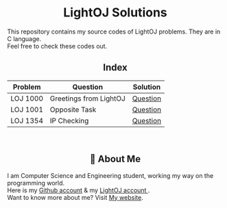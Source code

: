 <div align="center">

# LightOJ Solutions
</div>

This repository contains my source codes of LightOJ problems. They are in C language.  
Feel free to check these codes out.

<div align="center">

## Index

| Problem       | Question                           | Solution                                       |
| --------------| -----------------------------------|-----------------------------------------------|
| LOJ 1000 | Greetings from LightOJ | [Question](https://lightoj.com/problem/greetings-from-lightoj) | [Solution](https://github.com/ShazidMashrafi/LightOJ-Solutions/blob/master/Greetings%20from%20LightOJ/LOJ%201000.c)
| LOJ 1001 | Opposite Task | [Question](https://lightoj.com/problem/opposite-task) | [Solution](https://github.com/ShazidMashrafi/LightOJ-Solutions/blob/master/Opposite%20Task/LOJ%201001.c)
| LOJ 1354 | IP Checking | [Question](https://lightoj.com/problem/ip-checking) | [Solution](https://github.com/ShazidMashrafi/LightOJ-Solutions/blob/master/IP%20Checking/LOJ%201354.cpp) 

<br> 

## 🚀 About Me
</div>

I am Computer Science and Engineering student, working my way on the programming world.  
Here is my [Github account](https://github.com/ShazidMashrafi) & my [LightOJ account ](https://lightoj.com/user/shazidmashrafi).  
Want to know more about me? Visit [My website](https://shazidmashrafi.com).  